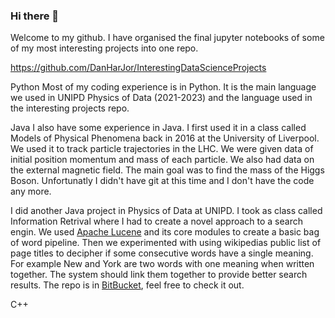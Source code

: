 ### Hi there 👋

Welcome to my github. I have organised the final jupyter notebooks of some of my most interesting projects into one repo.  

https://github.com/DanHarJor/InterestingDataScienceProjects

Python
Most of my coding experience is in Python. It is the main language we used in UNIPD Physics of Data (2021-2023) and the language used in the interesting projects repo. 

Java
I also have some experience in Java. I first used it in a class called Models of Physical Phenomena back in 2016 at the University of Liverpool. We used it to track particle trajectories in the LHC. We were given data of initial position momentum and mass of each particle. We also had data on the external magnetic field. The main goal was to find the mass of the Higgs Boson. Unfortunatly I didn't have git at this time and I don't have the code any more.

I did another Java project in Physics of Data at UNIPD. I took as class called Information Retrival where I had to create a novel approach to a search engin. We used [Apache Lucene](https://lucene.apache.org/core/) and its core modules to create a basic bag of word pipeline. Then we experimented with using wikipedias public list of page titles to decipher if some consecutive words have a single meaning. For example New and York are two words with one meaning when written together. The system should link them together to provide better search results. The repo is in [BitBucket](https://bitbucket.org/dan-har-jor/seupd2122-ist-before-final-clean/src/master/), feel free to check it out.

C++


<!--
**DanHarJor/DanHarJor** is a ✨ _special_ ✨ repository because its `README.md` (this file) appears on your GitHub profile.

Here are some ideas to get you started:

- 🔭 I’m currently working on ...
- 🌱 I’m currently learning ...
- 👯 I’m looking to collaborate on ...
- 🤔 I’m looking for help with ...
- 💬 Ask me about ...
- 📫 How to reach me: ...
- 😄 Pronouns: ...
- ⚡ Fun fact: ...
-->
